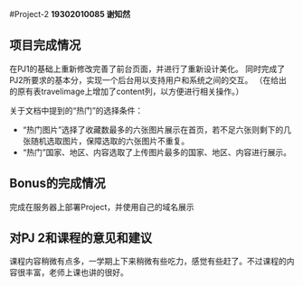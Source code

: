 #Project-2
**19302010085 谢知然**



## 项目完成情况

在PJ1的基础上重新修改完善了前台页面，并进行了重新设计美化。
同时完成了PJ2所要求的基本分，实现一个后台用以支持用户和系统之间的交互。
（在给出的原有表travelimage上增加了content列，以方便进行相关操作。）

关于文档中提到的“热门”的选择条件：
- “热门图片”选择了收藏数最多的六张图片展示在首页，若不足六张则剩下的几张随机选取图片，保障选取的六张图片不重复。
- “热门”国家、地区、内容选取了上传图片最多的国家、地区、内容进行展示。


## Bonus的完成情况
完成在服务器上部署Project，并使用自己的域名展示

## 对PJ 2和课程的意见和建议
课程内容稍微有点多，一学期上下来稍微有些吃力，感觉有些赶了。不过课程的内容很丰富，老师上课也讲的很好。

